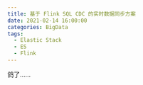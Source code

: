 ```yaml
---
title: 基于 Flink SQL CDC 的实时数据同步方案
date: 2021-02-14 16:00:00
categories: BigData
tags:
  - Elastic Stack
  - ES
  - Flink
---
```


鸽了……

<!--more-->

